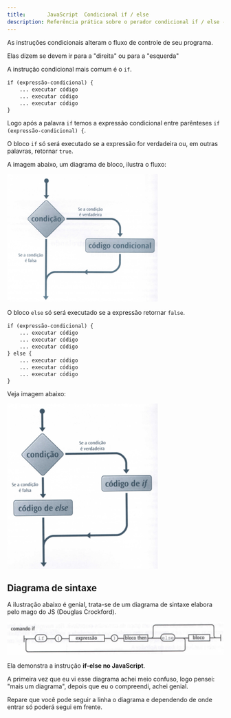 ```yaml
---
title:       JavaScript  Condicional if / else
description: Referência prática sobre o perador condicional if / else - JavaScript
---
```


As instruções condicionais alteram o fluxo de controle de seu programa.

Elas dizem se devem ir para a "direita" ou para a "esquerda"

A instrução condicional mais comum é o `if`.

    if (expressão-condicional) {
        ... executar código
        ... executar código
        ... executar código
    }

Logo após a palavra `if` temos a expressão condicional entre parênteses `if (expressão-condicional) {`.

O bloco `if` só será executado se a expressão for verdadeira ou, em outras palavras, retornar `true`.

A imagem abaixo, um diagrama de bloco, ilustra o fluxo:

![Imagem ilustrando o bloco if](fluxo-if.png "Imagem ilustrando o bloco if")

O bloco `else` só será executado se a expressão retornar `false`.

    if (expressão-condicional) {
        ... executar código
        ... executar código
        ... executar código
    } else {
        ... executar código
        ... executar código
        ... executar código
    }

Veja imagem abaixo:

![Imagem ilustrando o bloco if-else](fluxo-if-else.png "Imagem ilustrando o bloco if-else")



Diagrama de sintaxe
---

A ilustração abaixo é genial, trata-se de um diagrama de sintaxe elabora pelo mago do JS (Douglas Crockford).

![Diagrama da sintaxe do if](sintaxe-if.png "Diagrama da sintaxe do if")

Ela demonstra a instrução __if-else no JavaScript__.

A primeira vez que eu vi esse diagrama achei meio confuso, logo pensei: "mais um diagrama", depois que eu o compreendi,
achei genial.

Repare que você pode seguir a linha o diagrama e dependendo de onde entrar só poderá segui em frente.

